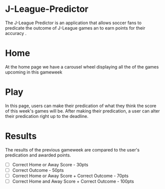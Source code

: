 # J-League-Predictor
The J-League Predictor is an application that allows soccer fans to predicate the outcome of J-League games an to earn points for their accuracy
.
# Home
At the home page we have a carousel wheel displaying all the of the games upcoming in this gameweek

# Play
In this page, users can make their predication of what they think the score of this week's games will be. After making their predication, a user can alter their predication right up to the deadline.

# Results
The results of the previous gameweek are compared to the user's predication and awarded points. 

- [ ] Correct Home or Away Score - 30pts
- [ ] Correct Outcome - 50pts
- [ ] Correct Home or Away Score + Correct Outcome - 70pts
- [ ] Correct Home and Away Score + Correct Outcome - 100pts
